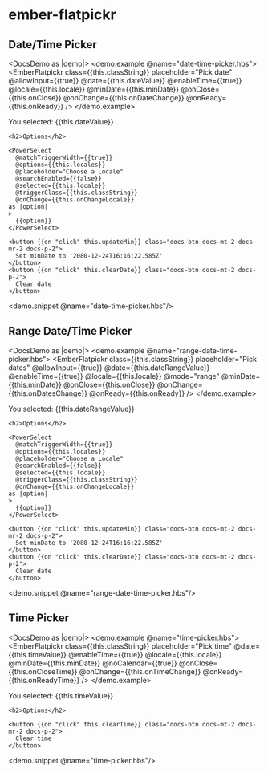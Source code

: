 # ember-flatpickr

## Date/Time Picker

<DocsDemo as |demo|>
<demo.example @name="date-time-picker.hbs">
<EmberFlatpickr
class={{this.classString}}
placeholder="Pick date"
@allowInput={{true}}
@date={{this.dateValue}}
@enableTime={{true}}
@locale={{this.locale}}
@minDate={{this.minDate}}
@onClose={{this.onClose}}
@onChange={{this.onDateChange}}
@onReady={{this.onReady}}
/>
</demo.example>

  <div class="docs-m-4">
    <p class="selectedValue">
      You selected: {{this.dateValue}}
    </p>
    
    <h2>Options</h2>
    
    <PowerSelect
      @matchTriggerWidth={{true}}
      @options={{this.locales}}
      @placeholder="Choose a Locale"
      @searchEnabled={{false}}
      @selected={{this.locale}}
      @triggerClass={{this.classString}}
      @onChange={{this.onChangeLocale}}
    as |option|
    >
      {{option}}
    </PowerSelect>
    
    <button {{on "click" this.updateMin}} class="docs-btn docs-mt-2 docs-mr-2 docs-p-2">
      Set minDate to '2080-12-24T16:16:22.585Z'
    </button>
    <button {{on "click" this.clearDate}} class="docs-btn docs-mt-2 docs-p-2">
      Clear date
    </button>
  </div>
  
  <demo.snippet @name="date-time-picker.hbs"/>
</DocsDemo>

## Range Date/Time Picker

<DocsDemo as |demo|>
<demo.example @name="range-date-time-picker.hbs">
<EmberFlatpickr
class={{this.classString}}
placeholder="Pick dates"
@allowInput={{true}}
@date={{this.dateRangeValue}}
@enableTime={{true}}
@locale={{this.locale}}
@mode="range"
@minDate={{this.minDate}}
@onClose={{this.onClose}}
@onChange={{this.onDatesChange}}
@onReady={{this.onReady}}
/>
</demo.example>

  <div class="docs-m-4">
    <p class="selectedValue">
      You selected: {{this.dateRangeValue}}
    </p>
    
    <h2>Options</h2>
    
    <PowerSelect
      @matchTriggerWidth={{true}}
      @options={{this.locales}}
      @placeholder="Choose a Locale"
      @searchEnabled={{false}}
      @selected={{this.locale}}
      @triggerClass={{this.classString}}
      @onChange={{this.onChangeLocale}}
    as |option|
    >
      {{option}}
    </PowerSelect>
    
    <button {{on "click" this.updateMin}} class="docs-btn docs-mt-2 docs-mr-2 docs-p-2">
      Set minDate to '2080-12-24T16:16:22.585Z'
    </button>
    <button {{on "click" this.clearDate}} class="docs-btn docs-mt-2 docs-p-2">
      Clear date
    </button>
  </div>
  
  <demo.snippet @name="range-date-time-picker.hbs"/>
</DocsDemo>

## Time Picker

<DocsDemo as |demo|>
<demo.example @name="time-picker.hbs">
<EmberFlatpickr
class={{this.classString}}
placeholder="Pick time"
@date={{this.timeValue}}
@enableTime={{true}}
@locale={{this.locale}}
@minDate={{this.minDate}}
@noCalendar={{true}}
@onClose={{this.onCloseTime}}
@onChange={{this.onTimeChange}}
@onReady={{this.onReadyTime}}
/>
</demo.example>

  <div class="docs-m-4">
    <p class="selectedValue">
      You selected: {{this.timeValue}}
    </p>
    
    <h2>Options</h2>
    
    <button {{on "click" this.clearTime}} class="docs-btn docs-mt-2 docs-mr-2 docs-p-2">
      Clear time
    </button>
  </div>
 
  <demo.snippet @name="time-picker.hbs"/>
</DocsDemo>
